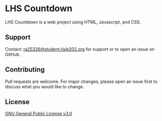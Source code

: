 # LHS Countdown

LHS Countdown is a web project using HTML, Javascript, and CSS.


## Support
Contact: ra25226@student.lisle202.org for support or to open an issue on GitHub.


## Contributing

Pull requests are welcome. For major changes, please open an issue first
to discuss what you would like to change.

## License

[GNU General Public License v3.0](https://choosealicense.com/licenses/gpl-3.0/)

